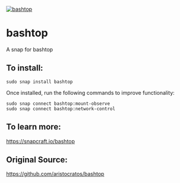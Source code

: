 
[![bashtop](https://snapcraft.io//bashtop/badge.svg)](https://snapcraft.io/bashtop)



# bashtop
A snap for bashtop


## To install:
`sudo snap install bashtop`


Once installed, run the following commands to improve functionality:

```
sudo snap connect bashtop:mount-observe
sudo snap connect bashtop:network-control
```

## To learn more:

https://snapcraft.io/bashtop 

## Original Source:

https://github.com/aristocratos/bashtop 
